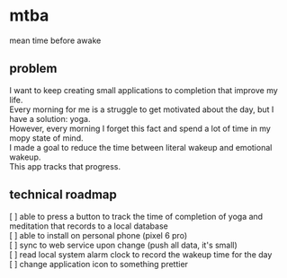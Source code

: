 # mtba

mean time before awake

## problem

I want to keep creating small applications to completion that improve my life.  
Every morning for me is a struggle to get motivated about the day, but I have a solution: yoga.  
However, every morning I forget this fact and spend a lot of time in my mopy state of mind.  
I made a goal to reduce the time between literal wakeup and emotional wakeup.  
This app tracks that progress.  

## technical roadmap

[ ] able to press a button to track the time of completion of yoga and meditation that records to a local database  
[ ] able to install on personal phone (pixel 6 pro)  
[ ] sync to web service upon change (push all data, it's small)  
[ ] read local system alarm clock to record the wakeup time for the day  
[ ] change application icon to something prettier  
